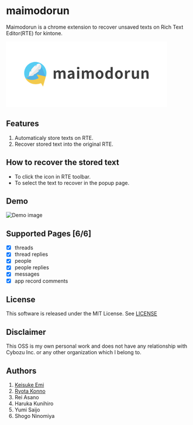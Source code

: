 # maimodorun

Maimodorun is a chrome extension to recover unsaved texts on Rich Text Editor(RTE) for kintone.

![maimodorun branding logo](./figs/branding_images/branding_logo_for_README_440x180.png)

## Features

1. Automaticaly store texts on RTE.
1. Recover stored text into the original RTE.

## How to recover the stored text

- To click the icon in RTE toolbar.
- To select the text to recover in the popup page.

## Demo

![Demo image](./figs/maimodorun.gif)

## Supported Pages [6/6]

- [x] threads
- [x] thread replies
- [x] people
- [x] people replies
- [x] messages
- [x] app record comments

## License

This software is released under the MIT License. See [LICENSE](./LICENSE)

## Disclaimer

This OSS is my own personal work and does not have any relationship with Cybozu Inc. or any other organization which I belong to.

## Authors

1. [Keisuke Emi](https://github.com/emiksk)
1. [Ryota Konno](https://github.com/rkonno)
1. Rei Asano
1. Haruka Kunihiro
1. Yumi Saijo
1. Shogo Ninomiya
